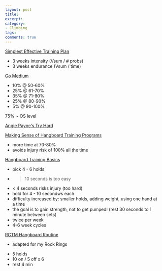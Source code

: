 ```yaml
---
layout: post
title:
excerpt:
category:
- Climbing
tags:
comments: true
---
```




[Simplest Effective Training 
Plan](http://www.climbstrong.com/articles/20130113_1)
- 3 weeks intensity (Vsum / # probs)
- 3 weeks endurance (Vsum / time)

[Go Medium](http://climbstrong.com/articles/20150724)
- 10% @ 50-60%
- 25% @ 61-70%
- 35% @ 71-80%
- 25% @ 80-90%
- 5% @ 90-100%

75% ~ OS level

[Angie Payne's Try 
Hard](http://www.angiepayne.com/new-blog/2014/5/relearning-to-try-hard)

[Making Sense of Hangboard Training 
Programs](http://www.climbstrong.com/articles/20150220)
- more time at 70-80%
- avoids injury risk of 100% all the time

[Hangboard Training 
Basics](http://www.climbstrong.com/articles/20130122_1)
- pick 4 - 6 holds
- > 10 seconds is too easy
- < 4 seconds risks injury (too hard)
- hold for 4 - 10 secondws each
- difficulty increased by: smaller holds, adding weight, 
using one hand at a time
- the goal is to gain strength, not to get pumped! (rest 30 
seconds to 1 minute between sets)
- twice per week
- 4-6 week cycles

[RCTM Hangboard 
Routine](https://www.trainingbeta.com/mark-and-mike-anderson-guide-to-hangboard-training/)
* adapted for my Rock Rings
- 5 holds
- 10 on / 5 off x 6
- rest 4 min
